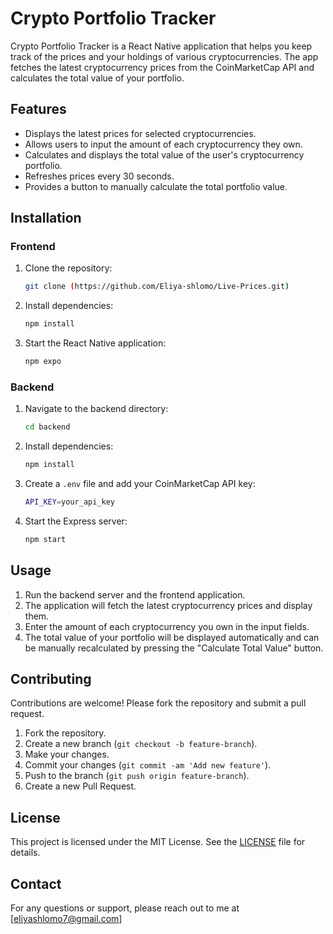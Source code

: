 # Crypto Portfolio Tracker

Crypto Portfolio Tracker is a React Native application that helps you keep track of the prices and your holdings of various cryptocurrencies. The app fetches the latest cryptocurrency prices from the CoinMarketCap API and calculates the total value of your portfolio.

## Features

- Displays the latest prices for selected cryptocurrencies.
- Allows users to input the amount of each cryptocurrency they own.
- Calculates and displays the total value of the user's cryptocurrency portfolio.
- Refreshes prices every 30 seconds.
- Provides a button to manually calculate the total portfolio value.

## Installation

### Frontend

1. Clone the repository:
    ```sh
    git clone (https://github.com/Eliya-shlomo/Live-Prices.git)
    ```

2. Install dependencies:
    ```sh
    npm install
    ```

3. Start the React Native application:
    ```sh
    npm expo
    ```

### Backend

1. Navigate to the backend directory:
    ```sh
    cd backend
    ```

2. Install dependencies:
    ```sh
    npm install
    ```

3. Create a `.env` file and add your CoinMarketCap API key:
    ```sh
    API_KEY=your_api_key
    ```

4. Start the Express server:
    ```sh
    npm start
    ```

## Usage

1. Run the backend server and the frontend application.
2. The application will fetch the latest cryptocurrency prices and display them.
3. Enter the amount of each cryptocurrency you own in the input fields.
4. The total value of your portfolio will be displayed automatically and can be manually recalculated by pressing the "Calculate Total Value" button.

## Contributing

Contributions are welcome! Please fork the repository and submit a pull request.

1. Fork the repository.
2. Create a new branch (`git checkout -b feature-branch`).
3. Make your changes.
4. Commit your changes (`git commit -am 'Add new feature'`).
5. Push to the branch (`git push origin feature-branch`).
6. Create a new Pull Request.

## License

This project is licensed under the MIT License. See the [LICENSE](LICENSE) file for details.

## Contact

For any questions or support, please reach out to me at [eliyashlomo7@gmail.com]

